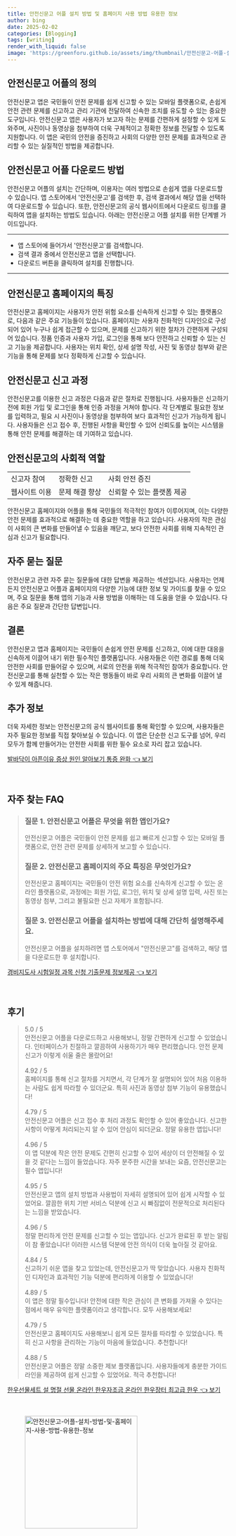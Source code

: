 ```yaml
---
title: 안전신문고 어플 설치 방법 및 홈페이지 사용 방법 유용한 정보
author: bing
date: 2025-02-02
categories: [Blogging]
tags: [writing]
render_with_liquid: false
image: 'https://greenforu.github.io/assets/img/thumbnail/안전신문고-어플-설치-방법-및-홈페이지-사용-방법-유용한-정보.webp'
---
```



<h2 id='안전신문고_어플_정의'>안전신문고 어플의 정의</h2>

<p>안전신문고 앱은 국민들이 안전 문제를 쉽게 신고할 수 있는 모바일 플랫폼으로, 손쉽게 안전 관련 문제를 신고하고 관리 기관에 전달하여 신속한 조치를 유도할 수 있는 중요한 도구입니다. 안전신문고 앱은 사용자가 보고자 하는 문제를 간편하게 설정할 수 있게 도와주며, 사진이나 동영상을 첨부하여 더욱 구체적이고 정확한 정보를 전달할 수 있도록 지원합니다. 이 앱은 국민의 안전을 증진하고 사회의 다양한 안전 문제를 효과적으로 관리할 수 있는 실질적인 방법을 제공합니다.</p>

<h2 id='안전신문고_어플_다운로드_방법'>안전신문고 어플 다운로드 방법</h2>

<p>안전신문고 어플의 설치는 간단하며, 이용자는 여러 방법으로 손쉽게 앱을 다운로드할 수 있습니다. 앱 스토어에서 '안전신문고'를 검색한 후, 검색 결과에서 해당 앱을 선택하여 다운로드할 수 있습니다. 또한, 안전신문고의 공식 웹사이트에서 다운로드 링크를 클릭하여 앱을 설치하는 방법도 있습니다. 아래는 안전신문고 어플 설치를 위한 단계별 가이드입니다.</p>

<hr />

<ul>
    <li>앱 스토어에 들어가서 '안전신문고'를 검색합니다.</li>
    <li>검색 결과 중에서 안전신문고 앱을 선택합니다.</li>
    <li>다운로드 버튼을 클릭하여 설치를 진행합니다.</li>
</ul>

<hr />

<h2 id='안전신문고_홈페이지_특징'>안전신문고 홈페이지의 특징</h2>

<p>안전신문고 홈페이지는 사용자가 안전 위험 요소를 신속하게 신고할 수 있는 플랫폼으로, 다음과 같은 주요 기능들이 있습니다. 홈페이지는 사용자 친화적인 디자인으로 구성되어 있어 누구나 쉽게 접근할 수 있으며, 문제를 신고하기 위한 절차가 간편하게 구성되어 있습니다. 정품 인증과 사용자 가입, 로그인을 통해 보다 안전하고 신뢰할 수 있는 신고 기능을 제공합니다. 사용자는 위치 확인, 상세 설명 작성, 사진 및 동영상 첨부와 같은 기능을 통해 문제를 보다 정확하게 신고할 수 있습니다.</p>

<h2 id='신고_과정'>안전신문고 신고 과정</h2>

<p>안전신문고를 이용한 신고 과정은 다음과 같은 절차로 진행됩니다. 사용자들은 신고하기 전에 회원 가입 및 로그인을 통해 인증 과정을 거쳐야 합니다. 각 단계별로 필요한 정보를 입력하고, 필요 시 사진이나 동영상을 첨부하여 보다 효과적인 신고가 가능하게 됩니다. 사용자들은 신고 접수 후, 진행된 사항을 확인할 수 있어 신뢰도를 높이는 시스템을 통해 안전 문제를 해결하는 데 기여하고 있습니다.</p>

<h2 id='안전신문고의_사회적_역할'>안전신문고의 사회적 역할</h2>

<table>
    <tr>
        <td>신고자 참여</td>
        <td>정확한 신고</td>
        <td>사회 안전 증진</td>
    </tr>
    <tr>
        <td>웹사이트 이용</td>
        <td>문제 해결 향상</td>
        <td>신뢰할 수 있는 플랫폼 제공</td>
    </tr>
</table>

<p>안전신문고 홈페이지와 어플을 통해 국민들의 적극적인 참여가 이루어지며, 이는 다양한 안전 문제를 효과적으로 해결하는 데 중요한 역할을 하고 있습니다. 사용자의 작은 관심이 사회의 큰 변화를 만들어낼 수 있음을 깨닫고, 보다 안전한 사회를 위해 지속적인 관심과 신고가 필요합니다.</p>

<h2 id='자주_묻는_질문'>자주 묻는 질문</h2>

<p>안전신문고 관련 자주 묻는 질문들에 대한 답변을 제공하는 섹션입니다. 사용자는 언제든지 안전신문고 어플과 홈페이지의 다양한 기능에 대한 정보 및 가이드를 찾을 수 있으며, 주요 질문을 통해 앱의 기능과 사용 방법을 이해하는 데 도움을 얻을 수 있습니다. 다음은 주요 질문과 간단한 답변입니다.</p>

<h2 id='결론'>결론</h2>

<p>안전신문고 앱과 홈페이지는 국민들이 손쉽게 안전 문제를 신고하고, 이에 대한 대응을 신속하게 이끌어 내기 위한 필수적인 플랫폼입니다. 사용자들은 이런 경로를 통해 더욱 안전한 사회를 만들어갈 수 있으며, 서로의 안전을 위해 적극적인 참여가 중요합니다. 안전신문고를 통해 실천할 수 있는 작은 행동들이 바로 우리 사회의 큰 변화를 이끌어 낼 수 있게 해줍니다.</p>

<h2 id='추가_정보'>추가 정보</h2>

<p>더욱 자세한 정보는 안전신문고의 공식 웹사이트를 통해 확인할 수 있으며, 사용자들은 자주 필요한 정보를 직접 찾아보실 수 있습니다. 이 앱은 단순한 신고 도구를 넘어, 우리 모두가 함께 만들어가는 안전한 사회를 위한 필수 요소로 자리 잡고 있습니다.</p>


<p><a class="click-button" title="발바닥이 아픈이유 증상 원인 알아보기 통증 완화" href="https://greenforu.github.io/posts/%EB%B0%9C%EB%B0%94%EB%8B%A5%EC%9D%B4-%EC%95%84%ED%94%88%EC%9D%B4%EC%9C%A0-%EC%A6%9D%EC%83%81-%EC%9B%90%EC%9D%B8-%EC%95%8C%EC%95%84%EB%B3%B4%EA%B8%B0-%ED%86%B5%EC%A6%9D-%EC%99%84%ED%99%94/" rel="dofollow">발바닥이 아픈이유 증상 원인 알아보기 통증 완화 👈 보기</a></p><br>
<h2 id='자주_찾는_FAQ'>자주 찾는 FAQ</h2>
<div itemscope="" itemtype="https://schema.org/FAQPage"> 
<blockquote> 
<div itemscope="" itemprop="mainEntity" itemtype="https://schema.org/Question"> 
<h3 itemprop="name">질문 1. 안전신문고 어플은 무엇을 위한 앱인가요?</h3> 
<div itemscope="" itemprop="acceptedAnswer" itemtype="https://schema.org/Answer"> 
<span itemprop="text"> 
<p>안전신문고 어플은 국민들이 안전 문제를 쉽고 빠르게 신고할 수 있는 모바일 플랫폼으로, 안전 관련 문제를 상세하게 보고할 수 있습니다.</p> 
</span> 
</div> 
</div> 
<div itemscope="" itemprop="mainEntity" itemtype="https://schema.org/Question"> 
<h3 itemprop="name">질문 2. 안전신문고 홈페이지의 주요 특징은 무엇인가요?</h3> 
<div itemscope="" itemprop="acceptedAnswer" itemtype="https://schema.org/Answer"> 
<span itemprop="text"> 
<p>안전신문고 홈페이지는 국민들이 안전 위험 요소를 신속하게 신고할 수 있는 온라인 플랫폼으로, 과정에는 회원 가입, 로그인, 위치 및 상세 설명 입력, 사진 또는 동영상 첨부, 그리고 불필요한 신고 자제가 포함됩니다.</p> 
</span> 
</div> 
</div> 
<div itemscope="" itemprop="mainEntity" itemtype="https://schema.org/Question"> 
<h3 itemprop="name">질문 3. 안전신문고 어플을 설치하는 방법에 대해 간단히 설명해주세요.</h3> 
<div itemscope="" itemprop="acceptedAnswer" itemtype="https://schema.org/Answer"> 
<span itemprop="text"> 
<p>안전신문고 어플을 설치하려면 앱 스토어에서 "안전신문고"를 검색하고, 해당 앱을 다운로드한 후 설치합니다.</p> 
</span> 
</div> 
</div> 
</blockquote> 
</div>
<p><a class="click-button" title="경비지도사 시험일정 과목 신청 기출문제 정보제공" href="https://greenforu.github.io/posts/%EA%B2%BD%EB%B9%84%EC%A7%80%EB%8F%84%EC%82%AC-%EC%8B%9C%ED%97%98%EC%9D%BC%EC%A0%95-%EA%B3%BC%EB%AA%A9-%EC%8B%A0%EC%B2%AD-%EA%B8%B0%EC%B6%9C%EB%AC%B8%EC%A0%9C-%EC%A0%95%EB%B3%B4%EC%A0%9C%EA%B3%B5/" rel="dofollow">경비지도사 시험일정 과목 신청 기출문제 정보제공 👈 보기</a></p><br>
<h2 id='후기'>후기</h2>
<div itemscope itemtype="https://schema.org/Product">
  <blockquote>
  <div itemprop="review" itemscope itemtype="https://schema.org/Review">
      <div itemprop="reviewRating" itemscope itemtype="https://schema.org/Rating"> <span itemprop="ratingValue">5.0</span> / <span itemprop="bestRating">5</span> </div>
      <span itemprop="reviewBody">안전신문고 어플을 다운로드하고 사용해보니, 정말 간편하게 신고할 수 있었습니다. 인터페이스가 친절하고 깔끔하여 사용하기가 매우 편리했습니다. 안전 문제 신고가 이렇게 쉬울 줄은 몰랐어요!</span>
  </div>
  <br>
  <div itemprop="review" itemscope itemtype="https://schema.org/Review">
      <div itemprop="reviewRating" itemscope itemtype="https://schema.org/Rating"> <span itemprop="ratingValue">4.92</span> / <span itemprop="bestRating">5</span> </div>
      <span itemprop="reviewBody">홈페이지를 통해 신고 절차를 거치면서, 각 단계가 잘 설명되어 있어 처음 이용하는 사람도 쉽게 따라할 수 있더군요. 특히 사진과 동영상 첨부 기능이 유용했습니다!</span>
  </div>
  <br>
  <div itemprop="review" itemscope itemtype="https://schema.org/Review">
      <div itemprop="reviewRating" itemscope itemtype="https://schema.org/Rating"> <span itemprop="ratingValue">4.79</span> / <span itemprop="bestRating">5</span> </div>
      <span itemprop="reviewBody">안전신문고 어플은 신고 접수 후 처리 과정도 확인할 수 있어 좋았습니다. 신고한 사항이 어떻게 처리되는지 알 수 있어 안심이 되더군요. 정말 유용한 앱입니다!</span>
  </div>
  <br>
  <div itemprop="review" itemscope itemtype="https://schema.org/Review">
      <div itemprop="reviewRating" itemscope itemtype="https://schema.org/Rating"> <span itemprop="ratingValue">4.96</span> / <span itemprop="bestRating">5</span> </div>
      <span itemprop="reviewBody">이 앱 덕분에 작은 안전 문제도 간편히 신고할 수 있어 세상이 더 안전해질 수 있을 것 같다는 느낌이 들었습니다. 자주 분주한 시간을 보내는 요즘, 안전신문고는 필수 앱입니다!</span>
  </div>
  <br>
  <div itemprop="review" itemscope itemtype="https://schema.org/Review">
      <div itemprop="reviewRating" itemscope itemtype="https://schema.org/Rating"> <span itemprop="ratingValue">4.95</span> / <span itemprop="bestRating">5</span> </div>
      <span itemprop="reviewBody">안전신문고 앱의 설치 방법과 사용법이 자세히 설명되어 있어 쉽게 시작할 수 있었어요. 깔끔한 위치 기반 서비스 덕분에 신고 시 빠짐없이 전문적으로 처리된다는 느낌을 받았습니다.</span>
  </div>
  <br>
  <div itemprop="review" itemscope itemtype="https://schema.org/Review">
      <div itemprop="reviewRating" itemscope itemtype="https://schema.org/Rating"> <span itemprop="ratingValue">4.96</span> / <span itemprop="bestRating">5</span> </div>
      <span itemprop="reviewBody">정말 편리하게 안전 문제를 신고할 수 있는 앱입니다. 신고가 완료된 후 받는 알림이 참 좋았습니다! 이러한 시스템 덕분에 안전 의식이 더욱 높아질 것 같아요.</span>
  </div>
  <br>
  <div itemprop="review" itemscope itemtype="https://schema.org/Review">
      <div itemprop="reviewRating" itemscope itemtype="https://schema.org/Rating"> <span itemprop="ratingValue">4.84</span> / <span itemprop="bestRating">5</span> </div>
      <span itemprop="reviewBody">신고하기 쉬운 앱을 찾고 있었는데, 안전신문고가 딱 맞았습니다. 사용자 친화적인 디자인과 효과적인 기능 덕분에 편리하게 이용할 수 있었습니다!</span>
  </div>
  <br>
  <div itemprop="review" itemscope itemtype="https://schema.org/Review">
      <div itemprop="reviewRating" itemscope itemtype="https://schema.org/Rating"> <span itemprop="ratingValue">4.89</span> / <span itemprop="bestRating">5</span> </div>
      <span itemprop="reviewBody">이 앱은 정말 필수입니다! 안전에 대한 작은 관심이 큰 변화를 가져올 수 있다는 점에서 매우 유익한 플랫폼이라고 생각합니다. 모두 사용해보세요!</span>
  </div>
  <br>
  <div itemprop="review" itemscope itemtype="https://schema.org/Review">
      <div itemprop="reviewRating" itemscope itemtype="https://schema.org/Rating"> <span itemprop="ratingValue">4.79</span> / <span itemprop="bestRating">5</span> </div>
      <span itemprop="reviewBody">안전신문고 홈페이지도 사용해보니 쉽게 모든 절차를 따라할 수 있었습니다. 특히 신고 사항을 관리하는 기능이 마음에 들었습니다. 추천합니다!</span>
  </div>
  <br>
  <div itemprop="review" itemscope itemtype="https://schema.org/Review">
      <div itemprop="reviewRating" itemscope itemtype="https://schema.org/Rating"> <span itemprop="ratingValue">4.88</span> / <span itemprop="bestRating">5</span> </div>
      <span itemprop="reviewBody">안전신문고 어플은 정말 소중한 제보 플랫폼입니다. 사용자들에게 충분한 가이드라인을 제공하여 쉽게 신고할 수 있었어요. 적극 추천합니다!</span>
  </div>
  </blockquote>
</div>
<p><a class="click-button" title="한우선물세트 설 명절 선물 온라인 한우자조금 온라인 한우장터 최고급 한우" href="https://greenforu.github.io/posts/%ED%95%9C%EC%9A%B0%EC%84%A0%EB%AC%BC%EC%84%B8%ED%8A%B8-%EC%84%A4-%EB%AA%85%EC%A0%88-%EC%84%A0%EB%AC%BC-%EC%98%A8%EB%9D%BC%EC%9D%B8-%ED%95%9C%EC%9A%B0%EC%9E%90%EC%A1%B0%EA%B8%88-%EC%98%A8%EB%9D%BC%EC%9D%B8-%ED%95%9C%EC%9A%B0%EC%9E%A5%ED%84%B0-%EC%B5%9C%EA%B3%A0%EA%B8%89-%ED%95%9C%EC%9A%B0/" rel="dofollow">한우선물세트 설 명절 선물 온라인 한우자조금 온라인 한우장터 최고급 한우 👈 보기</a></p><br>
<figure class="image"><img src="https://greenforu.github.io/assets/img/thumbnail/안전신문고-어플-설치-방법-및-홈페이지-사용-방법-유용한-정보.webp" alt="안전신문고-어플-설치-방법-및-홈페이지-사용-방법-유용한-정보" width="256" height="256"></figure>